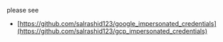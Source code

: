 please see 
* [https://github.com/salrashid123/google_impersonated_credentials](https://github.com/salrashid123/gcp_impersonated_credentials)

